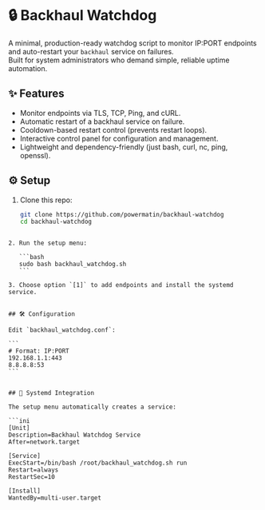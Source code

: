 # 🔒 Backhaul Watchdog

A minimal, production-ready watchdog script to monitor IP:PORT endpoints and auto-restart your `backhaul` service on failures.  
Built for system administrators who demand simple, reliable uptime automation.


## ✨ Features

- Monitor endpoints via TLS, TCP, Ping, and cURL.
- Automatic restart of a backhaul service on failure.
- Cooldown-based restart control (prevents restart loops).
- Interactive control panel for configuration and management.
- Lightweight and dependency-friendly (just bash, curl, nc, ping, openssl).


## ⚙️ Setup

1. Clone this repo:
   ```bash
   git clone https://github.com/powermatin/backhaul-watchdog
   cd backhaul-watchdog
````

2. Run the setup menu:

   ```bash
   sudo bash backhaul_watchdog.sh
   ```

3. Choose option `[1]` to add endpoints and install the systemd service.


## 🛠 Configuration

Edit `backhaul_watchdog.conf`:

```
# Format: IP:PORT
192.168.1.1:443
8.8.8.8:53
```


## 🔁 Systemd Integration

The setup menu automatically creates a service:

```ini
[Unit]
Description=Backhaul Watchdog Service
After=network.target

[Service]
ExecStart=/bin/bash /root/backhaul_watchdog.sh run
Restart=always
RestartSec=10

[Install]
WantedBy=multi-user.target